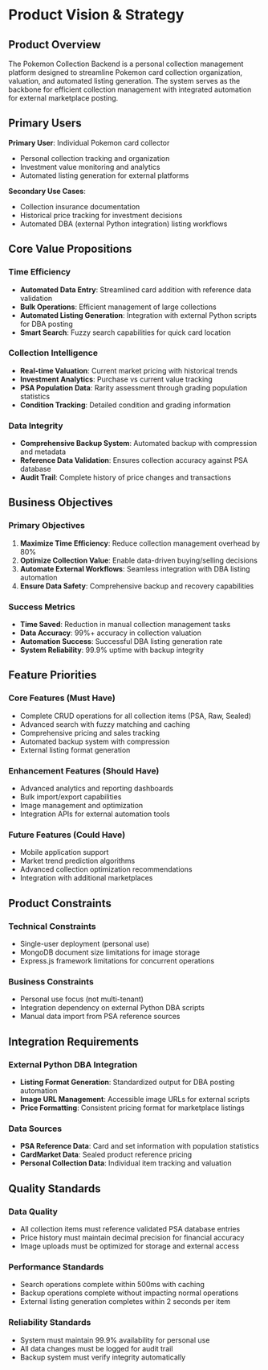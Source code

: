 # Product Vision & Strategy

## Product Overview

The Pokemon Collection Backend is a personal collection management platform designed to streamline Pokemon card collection organization, valuation, and automated listing generation. The system serves as the backbone for efficient collection management with integrated automation for external marketplace posting.

## Primary Users

**Primary User**: Individual Pokemon card collector
- Personal collection tracking and organization
- Investment value monitoring and analytics
- Automated listing generation for external platforms

**Secondary Use Cases**:
- Collection insurance documentation
- Historical price tracking for investment decisions
- Automated DBA (external Python integration) listing workflows

## Core Value Propositions

### Time Efficiency
- **Automated Data Entry**: Streamlined card addition with reference data validation
- **Bulk Operations**: Efficient management of large collections
- **Automated Listing Generation**: Integration with external Python scripts for DBA posting
- **Smart Search**: Fuzzy search capabilities for quick card location

### Collection Intelligence
- **Real-time Valuation**: Current market pricing with historical trends
- **Investment Analytics**: Purchase vs current value tracking
- **PSA Population Data**: Rarity assessment through grading population statistics
- **Condition Tracking**: Detailed condition and grading information

### Data Integrity
- **Comprehensive Backup System**: Automated backup with compression and metadata
- **Reference Data Validation**: Ensures collection accuracy against PSA database
- **Audit Trail**: Complete history of price changes and transactions

## Business Objectives

### Primary Objectives
1. **Maximize Time Efficiency**: Reduce collection management overhead by 80%
2. **Optimize Collection Value**: Enable data-driven buying/selling decisions
3. **Automate External Workflows**: Seamless integration with DBA listing automation
4. **Ensure Data Safety**: Comprehensive backup and recovery capabilities

### Success Metrics
- **Time Saved**: Reduction in manual collection management tasks
- **Data Accuracy**: 99%+ accuracy in collection valuation
- **Automation Success**: Successful DBA listing generation rate
- **System Reliability**: 99.9% uptime with backup integrity

## Feature Priorities

### Core Features (Must Have)
- Complete CRUD operations for all collection items (PSA, Raw, Sealed)
- Advanced search with fuzzy matching and caching
- Comprehensive pricing and sales tracking
- Automated backup system with compression
- External listing format generation

### Enhancement Features (Should Have)
- Advanced analytics and reporting dashboards
- Bulk import/export capabilities
- Image management and optimization
- Integration APIs for external automation tools

### Future Features (Could Have)
- Mobile application support
- Market trend prediction algorithms
- Advanced collection optimization recommendations
- Integration with additional marketplaces

## Product Constraints

### Technical Constraints
- Single-user deployment (personal use)
- MongoDB document size limitations for image storage
- Express.js framework limitations for concurrent operations

### Business Constraints
- Personal use focus (not multi-tenant)
- Integration dependency on external Python DBA scripts
- Manual data import from PSA reference sources

## Integration Requirements

### External Python DBA Integration
- **Listing Format Generation**: Standardized output for DBA posting automation
- **Image URL Management**: Accessible image URLs for external scripts
- **Price Formatting**: Consistent pricing format for marketplace listings

### Data Sources
- **PSA Reference Data**: Card and set information with population statistics
- **CardMarket Data**: Sealed product reference pricing
- **Personal Collection Data**: Individual item tracking and valuation

## Quality Standards

### Data Quality
- All collection items must reference validated PSA database entries
- Price history must maintain decimal precision for financial accuracy
- Image uploads must be optimized for storage and external access

### Performance Standards
- Search operations complete within 500ms with caching
- Backup operations complete without impacting normal operations
- External listing generation completes within 2 seconds per item

### Reliability Standards
- System must maintain 99.9% availability for personal use
- All data changes must be logged for audit trail
- Backup system must verify integrity automatically